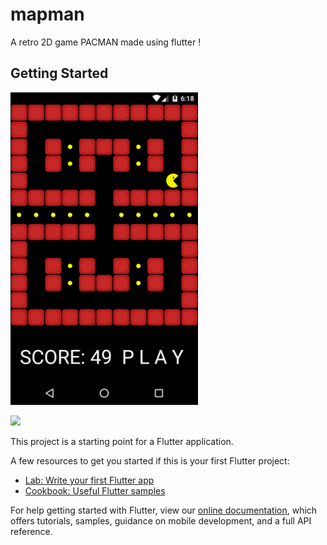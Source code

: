 # mapman

A retro 2D game PACMAN made using flutter !

## Getting Started

<img src="lib/images/pacman-ss.png" width="300">

![](https://github.com/mayurpatilll/pacman/blob/master/lib/images/pacman-gif.gif)

This project is a starting point for a Flutter application.

A few resources to get you started if this is your first Flutter project:

- [Lab: Write your first Flutter app](https://flutter.dev/docs/get-started/codelab)
- [Cookbook: Useful Flutter samples](https://flutter.dev/docs/cookbook)

For help getting started with Flutter, view our
[online documentation](https://flutter.dev/docs), which offers tutorials,
samples, guidance on mobile development, and a full API reference.
